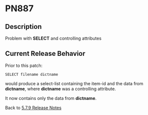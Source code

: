 # PN887

<PageHeader />

## Description

Problem with **SELECT** and controlling attributes

## Current Release Behavior

Prior to this patch:

```
SELECT filename dictname
```

would produce a select-list containing the item-id and the data from **dictname**, where **dictname** was a controlling attribute.

It now contains only the data from **dictname**.

Back to [5.7.9 Release Notes](./../README.md)
  
<PageFooter />
